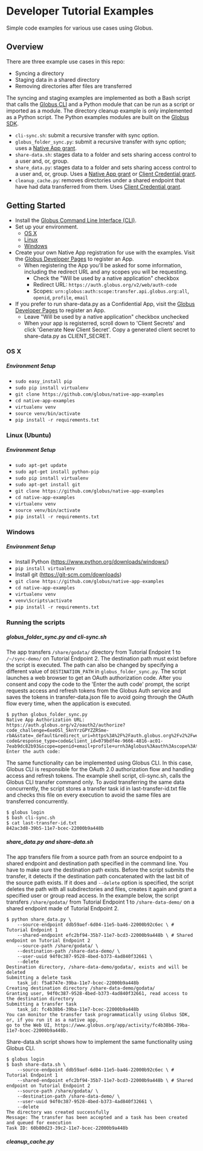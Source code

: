 # Developer Tutorial Examples
Simple code examples for various use cases using Globus.

## Overview

There are three example use cases in this repo:

* Syncing a directory
* Staging data in a shared directory
* Removing directories after files are transferred 

The syncing and staging examples are implemented as both a Bash
script that calls the [Globus CLI](https://docs.globus.org/cli/) and 
a Python module that can be run as a script or imported as a module. 
The directory cleanup example is only implemented as a Python script. 
The Python examples modules are built on the 
[Globus SDK](https://globus-sdk-python.readthedocs.io/en/stable/).

* `cli-sync.sh`: submit a recursive transfer with sync option.
* `globus_folder_sync.py`: submit a recursive transfer with sync option; uses a [Native
  App grant](https://github.com/globus/native-app-examples).
* `share-data.sh`: stages data to a folder and sets sharing access
  control to a user and, or, group.
* `share_data.py`: stages data to a folder and sets sharing access
  control to a user and, or, group. Uses a [Native
  App grant](https://github.com/globus/native-app-examples) or
  [Client Credential grant](http://globus-sdk-python.readthedocs.io/en/stable/examples/client_credentials/).
* `cleanup_cache.py`: removes directories under a shared endpoint that
  have had data transferred from them. Uses [Client Credential grant](http://globus-sdk-python.readthedocs.io/en/stable/examples/client_credentials/).


## Getting Started
* Install the [Globus Command Line Interface (CLI)](https://docs.globus.org/cli/installation/).
* Set up your environment.
    * [OS X](#os-x)
    * [Linux](#linux-ubuntu)
    * [Windows](#windows)
* Create your own Native App registration for use with the examples. Visit the [Globus Developer Pages](https://developers.globus.org) to register an App.
    * When registering the App you'll be asked for some information, including the redirect URL and any scopes you will be requesting.
        * Check the "Will be used by a native application" checkbox
        * Redirect URL: `https://auth.globus.org/v2/web/auth-code`
        * Scopes: `urn:globus:auth:scope:transfer.api.globus.org:all`, `openid`, `profile`, `email`
* If you prefer to run share-data.py as a Confidential App, visit the [Globus Developer Pages](https://developers.globus.org) to register an App.
    * Leave "Will be used by a native application" checkbox unchecked
    * When your app is registerred, scroll down to 'Client Secrets' and click 'Generate New Client Secret'. Copy a generated client secret to share-data.py as CLIENT_SECRET.

### OS X

##### Environment Setup

* `sudo easy_install pip`
* `sudo pip install virtualenv`
* `git clone https://github.com/globus/native-app-examples`
* `cd native-app-examples`
* `virtualenv venv`
* `source venv/bin/activate`
* `pip install -r requirements.txt`

### Linux (Ubuntu)

##### Environment Setup

* `sudo apt-get update`
* `sudo apt-get install python-pip`
* `sudo pip install virtualenv`
* `sudo apt-get install git`
* `git clone https://github.com/globus/native-app-examples`
* `cd native-app-examples`
* `virtualenv venv`
* `source venv/bin/activate`
* `pip install -r requirements.txt`

### Windows

##### Environment Setup

* Install Python (<https://www.python.org/downloads/windows/>)
* `pip install virtualenv`
* Install git (<https://git-scm.com/downloads>)
* `git clone https://github.com/globus/native-app-examples`
* `cd native-app-examples`
* `virtualenv venv`
* `venv\Scripts\activate`
* `pip install -r requirements.txt`

### Running the scripts

##### globus_folder_sync.py and cli-sync.sh

The app transfers `/share/godata/` directory from Tutorial Endpoint 1 to
`/~/sync-demo/` on Tutorial Endpoint 2. The destination path must exist
before the script is executed. The path can also be changed by specifying
a different value of `DESTINATION_PATH` in `globus_folder_sync.py`.
The script launches a web browser to get an OAuth authorization code.
After you consent and copy the code to the 'Enter the auth code' prompt,
the script requests access and refresh tokens from the Globus Auth service and
saves the tokens in transfer-data.json file to avoid going through the OAuth
flow every time, when the application is executed.

```
$ python globus_folder_sync.py 
Native App Authorization URL: 
https://auth.globus.org/v2/oauth2/authorize?code_challenge=6xeOSl_5knYrzGPYZZRSme-rbA&state=_default&redirect_uri=https%3A%2F%2Fauth.globus.org%2Fv2%2Fweb%2Fauth-code&response_type=code&client_id=079bdf4e-9666-4816-ac01-7eab9dc82b93&scope=openid+email+profile+urn%3Aglobus%3Aauth%3Ascope%3Atransfer.api.globus.org%3Aall&code_challenge_method=S256&access_type=offline
Enter the auth code:
```
The same functionality can be implemented using Globus CLI. In this case,
Globus CLI is responsible for the OAuth 2.0 authorization flow and handling
access and refresh tokens. The example shell script, cli-sync.sh, calls
the Globus CLI transfer command only. To avoid transferring the same data
concurrently, the script stores a transfer task id in last-transfer-id.txt
file and checks this file on every execution to avoid the same files are
transferred concurrently.
```
$ globus login
$ bash cli-sync.sh 
$ cat last-transfer-id.txt
842ac3d8-39b5-11e7-bcec-22000b9a448b
```
##### share_data.py and share-data.sh

The app transfers file from a source path from an source endpoint to a shared
endpoint and destination path specified in the command line. You have to
make sure the destination path exists. Before the script submits the transfer,
it detects if the destination path concatenated with the last bit of the source
path exists. If it does and `--delete` option is specified, the script deletes
the path with all subdirectories and files, creates it again and grant a
specified user or group read access.
In the example below, the script transfers `/share/godata/` from Tutorial
Endpoint 1 to `/share-data-demo/` on a shared endpoint made of Tutorial
Endpoint 2.
```
$ python share_data.py \
    --source-endpoint ddb59aef-6d04-11e5-ba46-22000b92c6ec \ # Tutorial Endpoint 1
    --shared-endpoint efc2bf94-35b7-11e7-bcd3-22000b9a448b \ # Shared endpoint on Tutorial Endpoint 2
    --source-path /share/godata/ \
    --destination-path /share-data-demo/ \
    --user-uuid 94f0c387-9528-4bed-b373-4ad840f32661 \
    --delete
Destination directory, /share-data-demo/godata/, exists and will be deleted
Submitting a delete task
    task_id: f5a8747e-39ba-11e7-bcec-22000b9a448b
Creating destination directory /share-data-demo/godata/
Granting user, 94f0c387-9528-4bed-b373-4ad840f32661, read access to the destination directory
Submitting a transfer task
    task_id: fc4b38b6-39ba-11e7-bcec-22000b9a448b
You can monitor the transfer task programmatically using Globus SDK, or, if you run it as a native app,
go to the Web UI, https://www.globus.org/app/activity/fc4b38b6-39ba-11e7-bcec-22000b9a448b.
```
Share-data.sh script shows how to implement the same functionality using Globus CLI.
```
$ globus login
$ bash share-data.sh \
    --source-endpoint ddb59aef-6d04-11e5-ba46-22000b92c6ec \ # Tutorial Endpoint 1
    --shared-endpoint efc2bf94-35b7-11e7-bcd3-22000b9a448b \ # Shared endpoint on Tutorial Endpoint 2
    --source-path /share/godata/ \
    --destination-path /share-data-demo/ \
    --user-uuid 94f0c387-9528-4bed-b373-4ad840f32661 \
    --delete
The directory was created successfully
Message: The transfer has been accepted and a task has been created and queued for execution
Task ID: 60b80d23-39c2-11e7-bcec-22000b9a448b
```
##### cleanup_cache.py
